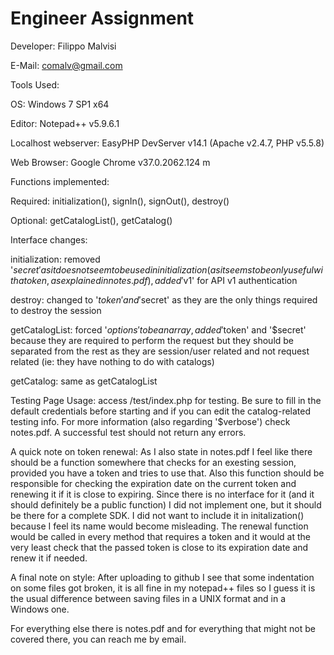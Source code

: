 Engineer Assignment
===================


Developer: Filippo Malvisi

E-Mail: comalv@gmail.com


Tools Used:

OS: Windows 7 SP1 x64

Editor: Notepad++ v5.9.6.1

Localhost webserver: EasyPHP DevServer v14.1 (Apache v2.4.7, PHP v5.5.8)

Web Browser: Google Chrome v37.0.2062.124 m


Functions implemented:

Required: initialization(), signIn(), signOut(), destroy()

Optional: getCatalogList(), getCatalog()


Interface changes:

initialization: removed '$secret' as it does not seem to be used in initialization (as it seems to be only useful with a token, as explained in notes.pdf), added '$v1' for API v1 authentication

destroy: changed to '$token' and '$secret' as they are the only things required to destroy the session

getCatalogList: forced '$options' to be an array, added '$token' and '$secret' because they are required to perform the request but they should be separated from the rest as they are session/user related and not request related (ie: they have nothing to do with catalogs)

getCatalog: same as getCatalogList



Testing Page Usage:
access /test/index.php for testing. Be sure to fill in the default credentials before starting and if you can edit the catalog-related testing info. For more information (also regarding '$verbose') check notes.pdf. A successful test should not return any errors.


A quick note on token renewal: As I also state in notes.pdf I feel like there should be a function somewhere that checks for an exesting session, provided you have a token and tries to use that. Also this function should be responsible for checking the expiration date on the current token and renewing it if it is close to expiring. Since there is no interface for it (and it should definitely be a public function) I did not implement one, but it should be there for a complete SDK. I did not want to include it in initalization() because I feel its name would become misleading. The renewal function would be called in every method that requires a token and it would at the very least check that the passed token is close to its expiration date and renew it if needed.

A final note on style: After uploading to github I see that some indentation on some files got broken, it is all fine in my notepad++ files so I guess it is the usual difference between saving files in a UNIX format and in a Windows one.


For everything else there is notes.pdf and for everything that might not be covered there, you can reach me by email.
